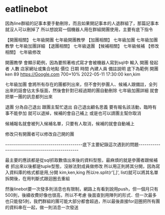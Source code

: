 # eatlinebot

因為line群組的記事本要手動刪除，而且如果開記事本的人退群組了，那篇記事本就沒人可以刪掉了
所以想說寫一個機器人用在群組開團使用，主要有底下指令

【開團相關】
    七年級開團 七年級開團教學
【加團相關】
    七年級加團 七年級加團教學 七年級加團詳細
【退團相關】
    七年級退團
【候補相關】
    七年級候補
【修改相關】 
    七年級修改
    
開團教學 會顯示範例，因為要照著格式寫才會被機器人寫到sql中
輸入 開團 發起者 人數 店家網址或集合地點 價位 日期 時間 內建人員 備註說明
底下為範例
開團 ken 89 https://Google.com 700+10% 2022-05-11 17:30:00 ken,kim

七年級加團 會將所有存在的團都列出來，但不會列參團人、候補人跟備註，全列出來的話會佔太多版面，然後會針對已經過期的團自動刪除
七年級加團詳細 就會把單一團的訊息都列出來

退團 分為自己退出 跟團主幫忙退出
自己退出顧名思義 要有報名該活動，臨時有事不能參加 就可以退掉，候補的會自己補上
或是也可以請團主幫你取消

候補報名就會被列入候補名單，只要有人取消，候補的就會自動補上

修改只有開團者可以修改自己開的團

---------------------------------------底下主要紀錄這次遇到的問題------------------------------------------------

最主要的應該都是從sql抓取數值出來後的資料型態，最麻煩的就是參團者跟候補者
抓出來以後都是tuple型態，沒辦法對成員做修改
所以用正則將其分開，因為寫入資料庫的格式都是用,分開 kim,ken,king
所以re.split(r'[,]', list)就可以將其名單拆開後，在用判斷式跟迴圈去重組

然後linebot要一次發多則消息也有限制，網路上有看到說用push，但一個月只有500則，後續收費好像也很高，所以不考慮
後面查到用陣列的形式．但一次最多也只能發5則，我們群組的團可能大部分都會超過，所以最後直接for迴圈把所有團的資料串在一起，做一則消息一次發送
